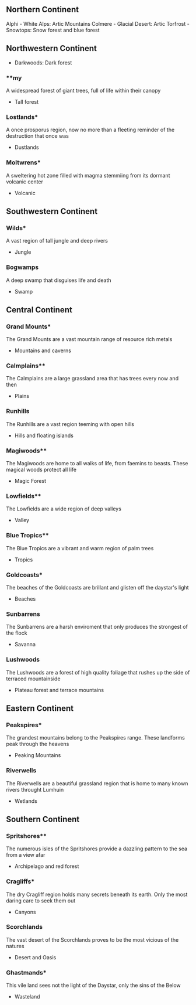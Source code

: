 ## Northern Continent
Alphi - White Alps: Artic Mountains
Colmere - Glacial Desert: Artic
Torfrost - Snowtops: Snow forest and blue forest

## Northwestern Continent
- Darkwoods: Dark forest 

### **my
A widespread forest of giant trees, full of life within their canopy
- Tall forest

### Lostlands*
A once prosporus region, now no more than a fleeting reminder of the destruction that once was
- Dustlands

### Moltwrens*
A sweltering hot zone filled with magma stemmiing from its dormant volcanic center
- Volcanic

## Southwestern Continent
### Wilds*
A vast region of tall jungle and deep rivers
- Jungle

### Bogwamps
A deep swamp that disguises life and death
- Swamp

## Central Continent
### Grand Mounts*
The Grand Mounts are a vast mountain range of resource rich metals
- Mountains and caverns

### Calmplains**
The Calmplains are a large grassland area that has trees every now and then
- Plains

### Runhills
The Runhills are a vast region teeming with open hills
- Hills and floating islands

### Magiwoods**
The Magiwoods are home to all walks of life, from faemins to beasts. These magical woods protect all life
- Magic Forest

### Lowfields**
The Lowfields are a wide region of deep valleys
- Valley

### Blue Tropics**
The Blue Tropics are a vibrant and warm region of palm trees
- Tropics 

### Goldcoasts*
The beaches of the Goldcoasts are brillant and glisten off the daystar's light
- Beaches

### Sunbarrens
The Sunbarrens are a harsh enviroment that only produces the strongest of the flock
- Savanna

### Lushwoods
The Lushwoods are a forest of high quality foliage that rushes up the side of terraced mountainside
- Plateau forest and terrace mountains 

## Eastern Continent
### Peakspires*
The grandest mountains belong to the Peakspires range. These landforms peak through the heavens
- Peaking Mountains

### Riverwells
The Riverwells are a beautiful grassland region that is home to many known rivers throught Lumhuin
- Wetlands

## Southern Continent
### Spritshores**
The numerous isles of the Spritshores provide a dazzling pattern to the sea from a view afar
- Archipelago and red forest

### Cragliffs*
The dry Cragliff region holds many secrets beneath its earth. Only the most daring care to seek them out
- Canyons

### Scorchlands
The vast desert of the Scorchlands proves to be the most vicious of the natures
- Desert and Oasis

### Ghastmands*
This vile land sees not the light of the Daystar, only the sins of the Below
- Wasteland